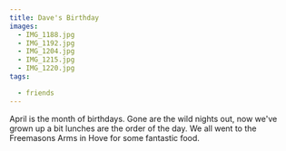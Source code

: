 ```yaml
---
title: Dave's Birthday
images:
  - IMG_1188.jpg
  - IMG_1192.jpg
  - IMG_1204.jpg
  - IMG_1215.jpg
  - IMG_1220.jpg
tags:

  - friends
---
```

April is the month of birthdays. Gone are the wild nights out, now we've grown up a bit lunches are the order of the day. We all went to the Freemasons Arms in Hove for some fantastic food.